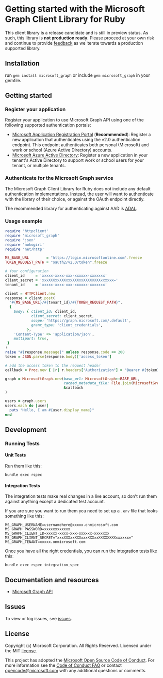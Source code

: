 # Getting started with the Microsoft Graph Client Library for Ruby

This client library is a release candidate and is still in preview status. As such, this library is **not production ready**. Please proceed at your own risk and continue to provide [feedback](https://github.com/microsoftgraph/msgraph-sdk-ruby/issues/new) as we iterate towards a production supported library.

## Installation
run ```gem install microsoft_graph``` or include ```gem microsoft_graph``` in your gemfile.
## Getting started

### Register your application

Register your application to use Microsoft Graph API using one of the following
supported authentication portals:

* [Microsoft Application Registration Portal](https://apps.dev.microsoft.com) (**Recommended**):
  Register a new application that authenticates using the v2.0 authentication endpoint. This endpoint authenticates both personal (Microsoft) and work or school (Azure Active Directory) accounts.
* [Microsoft Azure Active Directory](https://manage.windowsazure.com): Register
  a new application in your tenant's Active Directory to support work or school
  users for your tenant, or multiple tenants.

### Authenticate for the Microsoft Graph service

The Microsoft Graph Client Library for Ruby does not include any default authentication implementations.
Instead, the user will want to authenticate with the library of their choice, or against the OAuth
endpoint directly.

The recommended library for authenticating against AAD is [ADAL](https://github.com/AzureAD/azure-activedirectory-library-for-ruby).

### Usage example

```ruby
require 'httpclient'
require 'microsoft_graph'
require 'json'
require 'nokogiri'
require 'net/http'

MS_BASE_URL        = "https://login.microsoftonline.com".freeze
TOKEN_REQUEST_PATH = "oauth2/v2.0/token".freeze

# Your configuration
client_id     = 'xxxxx-xxxx-xxx-xxxxxx-xxxxxxx'
client_secret = 'xxxXXXxxXXXxxxXXXxxXXXXXXXXxxxxxx='
tenant_id     = 'xxxxx-xxxx-xxx-xxxxxx-xxxxxxx'

client = HTTPClient.new
response = client.post(
  "#{MS_BASE_URL}/#{tenant_id}/#{TOKEN_REQUEST_PATH}",
  {
    body: { client_id: client_id,
            client_secret: client_secret,
            scope: 'https://graph.microsoft.com/.default',
            grant_type: 'client_credentials',
          },
    'Content-Type' => 'application/json',
    multipart: true,
 }
)
raise "#{response.message}" unless response.code == 200
token = JSON.parse(response.body)['access_token']

# add the access token to the request header
callback = Proc.new { |r| r.headers["Authorization"] = "Bearer #{token}" }

graph = MicrosoftGraph.new(base_url: MicrosoftGraph::BASE_URL,
                           cached_metadata_file: File.join(MicrosoftGraph::CACHED_METADATA_DIRECTORY, "metadata_v1.0.xml"),
                           &callback
)

users = graph.users
users.each do |user|
  puts "Hello, I am #{user.display_name}"
end
```

## Development

### Running Tests

#### Unit Tests

Run them like this:

    bundle exec rspec

#### Integration Tests

The integration tests make real changes in a live account, so don't run them against anything except a dedicated test account.

If you are sure you want to run them you need to set up a `.env` file that looks something like this:

    MS_GRAPH_USERNAME=usernamehere@xxxxx.onmicrosoft.com
    MS_GRAPH_PASSWORD=xxxxxxxxxxxx
    MS_GRAPH_CLIENT_ID=xxxxx-xxxx-xxx-xxxxxx-xxxxxxx
    MS_GRAPH_CLIENT_SECRET="xxxXXXxxXXXxxxXXXxxXXXXXXXXxxxxxx="
    MS_GRAPH_TENANT=xxxxx.onmicrosoft.com

Once you have all the right credentials, you can run the integration tests like this:

    bundle exec rspec integration_spec

## Documentation and resources

* [Microsoft Graph API](https://graph.microsoft.io)

## Issues

To view or log issues, see [issues](https://github.com/microsoftgraph/msgraph-sdk-ruby/issues).

## License

Copyright (c) Microsoft Corporation. All Rights Reserved. Licensed under the MIT [license](LICENSE).

This project has adopted the [Microsoft Open Source Code of Conduct](https://opensource.microsoft.com/codeofconduct/). For more information see the [Code of Conduct FAQ](https://opensource.microsoft.com/codeofconduct/faq/) or contact [opencode@microsoft.com](mailto:opencode@microsoft.com) with any additional questions or comments.
